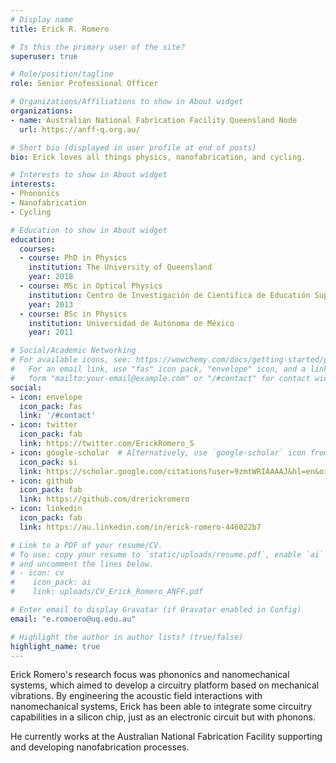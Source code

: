 ```yaml
---
# Display name
title: Erick R. Romero

# Is this the primary user of the site?
superuser: true

# Role/position/tagline
role: Senior Professional Officer

# Organizations/Affiliations to show in About widget
organizations:
- name: Australian National Fabrication Facility Queensland Node
  url: https://anff-q.org.au/

# Short bio (displayed in user profile at end of posts)
bio: Erick loves all things physics, nanofabrication, and cycling.

# Interests to show in About widget
interests:
- Phononics
- Nanofabrication
- Cycling

# Education to show in About widget
education:
  courses:
  - course: PhD in Physics
    institution: The University of Queensland
    year: 2018
  - course: MSc in Optical Physics
    institution: Centro de Investigación de Cientifica de Educatión Superior de Ensenada
    year: 2013
  - course: BSc in Physics
    institution: Universidad de Autónoma de México
    year: 2011

# Social/Academic Networking
# For available icons, see: https://wowchemy.com/docs/getting-started/page-builder/#icons
#   For an email link, use "fas" icon pack, "envelope" icon, and a link in the
#   form "mailto:your-email@example.com" or "/#contact" for contact widget.
social:
- icon: envelope
  icon_pack: fas
  link: '/#contact'
- icon: twitter
  icon_pack: fab
  link: https://twitter.com/ErickRomero_S
- icon: google-scholar  # Alternatively, use `google-scholar` icon from `ai` icon pack
  icon_pack: si
  link: https://scholar.google.com/citations?user=9zmtWRIAAAAJ&hl=en&oi=sra
- icon: github
  icon_pack: fab
  link: https://github.com/drerickromero
- icon: linkedin
  icon_pack: fab
  link: https://au.linkedin.com/in/erick-romero-446022b7

# Link to a PDF of your resume/CV.
# To use: copy your resume to `static/uploads/resume.pdf`, enable `ai` icons in `params.toml`, 
# and uncomment the lines below.
# - icon: cv
#    icon_pack: ai
#    link: uploads/CV_Erick_Romero_ANFF.pdf

# Enter email to display Gravatar (if Gravatar enabled in Config)
email: "e.romoero@uq.edu.au"

# Highlight the author in author lists? (true/false)
highlight_name: true
---
```


Erick Romero's research focus was phononics and nanomechanical systems, which aimed to develop a circuitry platform based on mechanical vibrations. By engineering the acoustic field interactions with nanomechanical systems, Erick has been able to integrate some circuitry capabilities in a silicon chip, just as an electronic circuit but with phonons.

He currently works at the Australian National Fabrication Facility supporting and developing nanofabrication processes. 
